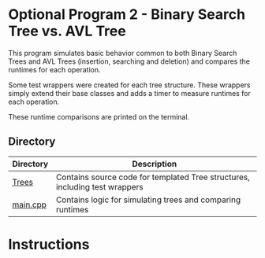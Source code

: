 # Optional Program 2 - Binary Search Tree vs. AVL Tree

This program simulates basic behavior common to both Binary Search Trees and AVL Trees (insertion, searching and deletion) and compares the runtimes for each operation.

Some test wrappers were created for each tree structure. These wrappers simply extend their base classes and adds a timer to measure runtimes for each operation.

These runtime comparisons are printed on the terminal.

## Directory

|Directory|Description|
|---|---|
|[Trees](./Trees/)|Contains source code for templated Tree structures, including test wrappers|
|[main.cpp](./main.cpp)|Contains logic for simulating trees and comparing runtimes|

# Instructions

